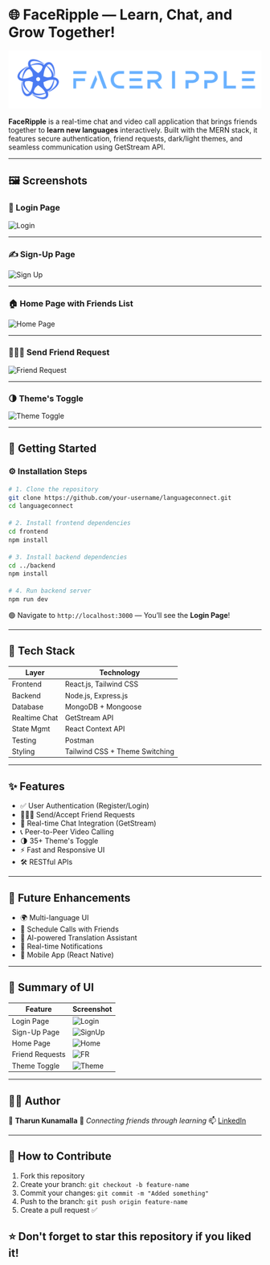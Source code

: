 
# 🌐 FaceRipple — Learn, Chat, and Grow Together!

<img src='frontend/public/brand.png'>

**FaceRipple** is a real-time chat and video call application that brings friends together to **learn new languages** interactively. Built with the MERN stack, it features secure authentication, friend requests, dark/light themes, and seamless communication using GetStream API.

---

## 🖼️ Screenshots

### 🔐 Login Page
![Login](./images/login.png)

---

### ✍️ Sign-Up Page
![Sign Up](./images/signup.png)

---

### 🏠 Home Page with Friends List
![Home Page](./images/home.png)

---

### 🧑‍🤝‍🧑 Send Friend Request
![Friend Request](./images/friend-request.png)

---

### 🌗 Theme's Toggle
![Theme Toggle](./images/theme-toggle.png)

---

## 🚀 Getting Started

### ⚙️ Installation Steps

```bash
# 1. Clone the repository
git clone https://github.com/your-username/languageconnect.git
cd languageconnect

# 2. Install frontend dependencies
cd frontend
npm install

# 3. Install backend dependencies
cd ../backend
npm install

# 4. Run backend server
npm run dev
````

🟢 Navigate to `http://localhost:3000` — You’ll see the **Login Page**!

---

## 🧰 Tech Stack

| Layer         | Technology                     |
| ------------- | ------------------------------ |
| Frontend      | React.js, Tailwind CSS         |
| Backend       | Node.js, Express.js            |
| Database      | MongoDB + Mongoose             |
| Realtime Chat | GetStream API                  |
| State Mgmt    | React Context API              |
| Testing       | Postman                        |
| Styling       | Tailwind CSS + Theme Switching |

---

## ✨ Features

* ✅ User Authentication (Register/Login)
* 🧑‍🤝‍🧑 Send/Accept Friend Requests
* 💬 Real-time Chat Integration (GetStream)
* 📞 Peer-to-Peer Video Calling
* 🌗 35+ Theme's Toggle
* ⚡ Fast and Responsive UI
* 🛠️ RESTful APIs

---

## 🔮 Future Enhancements

* 🌍 Multi-language UI
* 📅 Schedule Calls with Friends
* 🧠 AI-powered Translation Assistant
* 🔔 Real-time Notifications
* 📱 Mobile App (React Native)

---

## 📸 Summary of UI

| Feature         | Screenshot                          |
| --------------- | ----------------------------------- |
| Login Page      | ![Login](./images/login.png)        |
| Sign-Up Page    | ![SignUp](./images/signup.png)      |
| Home Page       | ![Home](./images/home.png)          |
| Friend Requests | ![FR](./images/friend-request.png)  |
| Theme Toggle    | ![Theme](./images/theme-toggle.png) |

---

## 🙋‍♂️ Author

👤 **Tharun Kunamalla**
💬 *Connecting friends through learning*
📫 [LinkedIn](https://linkedin.com/in/tharun-kunamalla) 

---

## 📌 How to Contribute

1. Fork this repository
2. Create your branch: `git checkout -b feature-name`
3. Commit your changes: `git commit -m "Added something"`
4. Push to the branch: `git push origin feature-name`
5. Create a pull request ✅

## ⭐ Don't forget to star this repository if you liked it!
